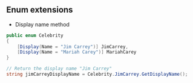 ## Enum extensions

- Display name method
```cs
public enum Celebrity
{
    [Display(Name = "Jim Carrey")] JimCarrey,
    [Display(Name = "Mariah Carey")] MariahCarey
}

// Return the display name "Jim Carrey"
string jimCarreyDisplayName = Celebrity.JimCarrey.GetDisplayName();
```
